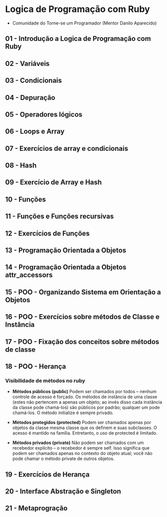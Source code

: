 # Logica de Programação com Ruby

- Comunidade do Torne-se um Programador (Mentor Danilo Aparecido)

## 01 - Introdução a Logica de Programação com Ruby

## 02 - Variáveis

## 03 - Condicionais

## 04 - Depuração

## 05 - Operadores lógicos

## 06 - Loops e Array

## 07 - Exercícios de array e condicionais

## 08 - Hash

## 09 - Exercício de Array e Hash

## 10 - Funções

## 11 - Funções e Funções recursivas

## 12 - Exercícios de Funções

## 13 - Programação Orientada a Objetos

## 14 - Programação Orientada a Objetos attr_accessors

## 15 - POO - Organizando Sistema em Orientação a Objetos

## 16 - POO - Exercícios sobre métodos de Classe e Instância

## 17 - POO - Fixação dos conceitos sobre métodos de classe

## 18 - POO - Herança


### Visibilidade de métodos no ruby

- **Métodos públicos (public)** Podem ser chamados por todos – nenhum controle de acesso é forçado. Os métodos de instância de uma classe (estes não pertencem a apenas um objeto; ao invés disso cada instância da classe pode chamá-los) são públicos por padrão; qualquer um pode chamá-los. O método initialize é sempre privado.

- **Métodos protegidos (protected)** Podem ser chamados apenas por objetos da classe mesma classe que os definem e suas subclasses. O acesso é mantido na família. Entretanto, o uso de protected é limitado.

- **Métodos privados (private)** Não podem ser chamados com um recebedor explícito – o recebedor é sempre self. Isso significa que podem ser chamados apenas no contexto do objeto atual; você não pode chamar o método private de outros objetos.

## 19 - Exercícios de Herança

## 20 - Interface Abstração e Singleton

## 21 - Metaprogração









